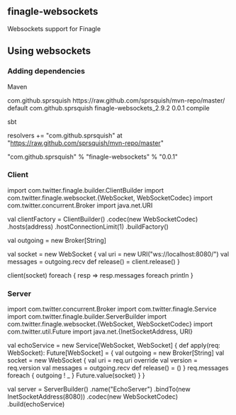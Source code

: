 ## finagle-websockets

Websockets support for Finagle

## Using websockets

### Adding dependencies

Maven

  <repositories>
    <repository>
      <id>com.github.sprsquish</id>
      <url>https://raw.github.com/sprsquish/mvn-repo/master/</url>
      <layout>default</layout>
    </repository>
  </repositories>

  <dependency>
    <groupId>com.github.sprsquish</groupId>
    <artifactId>finagle-websockets_2.9.2</artifactId>
    <version>0.0.1</version>
    <scope>compile</scope>
  </dependency>

sbt

  resolvers += "com.github.sprsquish" at "https://raw.github.com/sprsquish/mvn-repo/master"

  "com.github.sprsquish" % "finagle-websockets" % "0.0.1"

### Client

  import com.twitter.finagle.builder.ClientBuilder
  import com.twitter.finagle.websocket.{WebSocket, WebSocketCodec}
  import com.twitter.concurrent.Broker
  import java.net.URI

  val clientFactory = ClientBuilder()
    .codec(new WebSocketCodec)
    .hosts(address)
    .hostConnectionLimit(1)
    .buildFactory()

  val outgoing = new Broker[String]

  val socket = new WebSocket {
    val uri = new URI("ws://localhost:8080/")
    val messages = outgoing.recv
    def release() = client.release()
  }

  client(socket) foreach { resp =>
    resp.messages foreach println
  }

### Server

  import com.twitter.concurrent.Broker
  import com.twitter.finagle.Service
  import com.twitter.finagle.builder.ServerBuilder
  import com.twitter.finagle.websocket.{WebSocket, WebSocketCodec}
  import com.twitter.util.Future
  import java.net.{InetSocketAddress, URI}

  val echoService = new Service[WebSocket, WebSocket] {
    def apply(req: WebSocket): Future[WebSocket] = {
      val outgoing = new Broker[String]
      val socket = new WebSocket {
        val uri = req.uri
        override val version = req.version
        val messages = outgoing.recv
        def release() = ()
      }
      req.messages foreach { outgoing ! _ }
      Future.value(socket)
    }
  }

  val server = ServerBuilder()
    .name("EchoServer")
    .bindTo(new InetSocketAddress(8080))
    .codec(new WebSocketCodec)
    .build(echoService)
